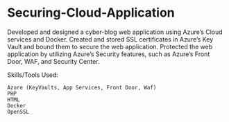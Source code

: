 # Securing-Cloud-Application
Developed and designed a cyber-blog web application using Azure’s Cloud services and Docker. Created and stored SSL certificates in Azure’s Key Vault and bound them to secure the web application. Protected the web application by utilizing Azure’s Security features, such as Azure’s Front Door, WAF, and Security Center.

Skills/Tools Used:

    Azure (KeyVaults, App Services, Front Door, Waf) 
    PHP
    HTML
    Docker
    OpenSSL

